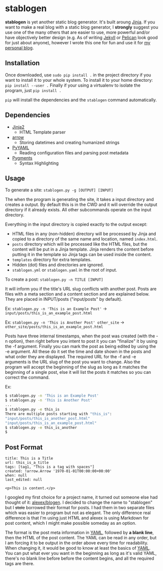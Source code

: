 # stablogen

**stablogen** is yet another static
blog generator. It's built aroung [Jinja](http://jinja.pocoo.org/). If you
want to make a real blog with a static blog generator, I **strongly**
suggest you use one of the many others that are easier to use, more
powerful and/or have objectively better design (e.g. As of writing
[Jekyll](https://jekyllrb.com) or [Pelican](http://blog.getpelican.com/) look
good for just about anyone), however I wrote this one for fun and use it for
[my personal blog](https://fred.hornsey.us).

## Installation
Once downloaded, use `sudo pip install .` in the project directory if you
want to install it to your whole system. To install it to your home directory:
`pip install --user .` Finally if your using a virtualenv to isolate the
program, just `pip install .`

`pip` will install the dependencies and the `stablogen` command automatically.

## Dependencies
* [Jinja2](http://jinja.pocoo.org/)
  - HTML Template parser
* [arrow](http://crsmithdev.com/arrow/)
  - Storing datetimes and creating humanized strings
* [PyYAML](http://pyyaml.org/)
  - Reading configuration files and parsing post metadata
* [Pygments](http://pygments.org/)
  - Syntax Highlighting

## Usage
To generate a site: `stablogen.py -g [OUTPUT] [INPUT]`

The when the program is generating the site, it takes a input directory and
creates a output. By default this is in the CWD and it will override the
output directory if it already exists. All other subcommands operate on the
input directory.

Everything in the input directory is copied exactly to the output except:
- HTML files in any (non-hidden) directory will be processed by Jinja and
copied to a directory of the same name and location, named `index.html`.
- `posts` directory which will be processed like the HTML files, but the
content will be put in a Jinja template. Jinja renders the content before
putting it in the template so Jinja tags can be used inside the content.
- `templates` directory for extra templates.
- Hidden (dot) files and directories are ignored.
- `stablogen.yml` or `stablogen.yaml` in the root of input.

To create a post: `stablogen.py -n TITLE [INPUT]`

It will inform you if the title's URL slug conflicts with another post. Posts
are files with a meta section and a content section and are explained below.
They are placed in INPUT/posts ("input/posts" by default).

Ex: `stablogen.py -n 'This is an Example Post'` -> `input/posts/this_is_an_example_post.html`

Ex: `stablogen.py -n 'This is Another Post' other_site` -> `other_site/posts/this_is_an_example_post.html`

Posts have three internal timestamps, when the post was created (with the -n
option), then right before you intent to post it you can "finalize" it
by using the -f argument. Finally you can mark the post as being edited
by using the -e argument. All these do it set the time and date shown in the
posts and what order they are displayed. The required URL for the -f and -e
arguments is the URL slug of the post you want to change. Also the program will
accept the beginning of the slug as long as it matches the beginning of a single
post, else it will list the posts it matches so you can correct the command.

Ex:
```sh
$ stablogen.py -n 'This is an Example Post'
$ stablogen.py -n 'This is Another Post'
...
$ stablogen.py -e this_is
There are multiple posts starting with "this_is":
"input/posts/this_is_another_post.html"
"input/posts/this_is_an_example_post.html"
$ stablogen.py -e this_is_another
$
```


## Post Format
```
title: This is a Title
url: this_is_a_title
tags: [tag1, "This is a tag with spaces"]
created: !arrow.Arrow '1970-01-01T00:00:00+00:00'
when: null
last_edited: null

<p>This is content.</p>
```

I googled my first choice for a project name, it turned out someone else had
thought of it: [alexex/blogen](https://github.com/alexex/blogen). I decided to
change the name to "stablogen" but I ~~stole~~ borrowed their format for
posts. I had them in two separate files which was easier to program but not
as elegant. The only difference real difference is that I'm using just HTML
and alexex is using Markdown for post content, which I might make possible
someday as an option.

The format is the post meta information in [YAML](http://yaml.org), followed
by **a blank line**, then the HTML of the post content. The YAML can be read
in any order, but I am forcing it to be output in the order above every time
for readability. When changing it, it would be good to know at least the
basics of [YAML](https://learnxinyminutes.com/docs/yaml). You can put what
ever you want in the beginning as long as it's valid YAML, there's no blank
line before before the content begins, and all the required tags are there.

